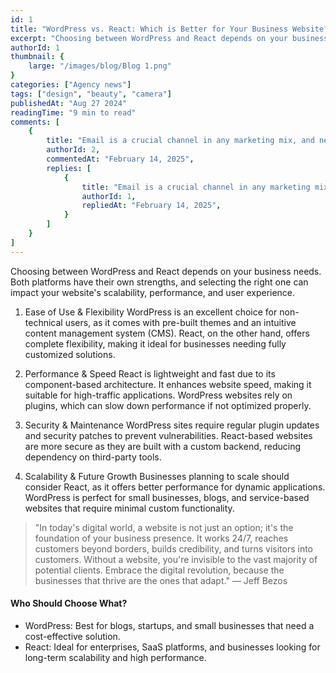 ```yaml
---
id: 1
title: "WordPress vs. React: Which is Better for Your Business Website?" 
excerpt: "Choosing between WordPress and React depends on your business needs. Both platforms have their own strengths, and selecting the right one can impact your website's scalability, performance, and user experience."
authorId: 1
thumbnail: {
	large: "/images/blog/Blog 1.png" 
}
categories: ["Agency news"]
tags: ["design", "beauty", "camera"]
publishedAt: "Aug 27 2024"
readingTime: "9 min to read"
comments: [
	{
		title: "Email is a crucial channel in any marketing mix, and never has this been truer than for today’s entrepreneur. Curious what to say.",
		authorId: 2,
		commentedAt: "February 14, 2025",
		replies: [
			{
				title: "Email is a crucial channel in any marketing mix, and never has this been truer than for today’s entrepreneur. Curious what to say.",
				authorId: 1,
				repliedAt: "February 14, 2025",
			}
		]
	}
]
---
```


Choosing between WordPress and React depends on your business needs. Both platforms have their own strengths, and selecting the right one can impact your website's scalability, performance, and user experience.

1. Ease of Use & Flexibility
WordPress is an excellent choice for non-technical users, as it comes with pre-built themes and an intuitive content management system (CMS).
React, on the other hand, offers complete flexibility, making it ideal for businesses needing fully customized solutions.

2. Performance & Speed
React is lightweight and fast due to its component-based architecture. It enhances website speed, making it suitable for high-traffic applications.
WordPress websites rely on plugins, which can slow down performance if not optimized properly.

3. Security & Maintenance
WordPress sites require regular plugin updates and security patches to prevent vulnerabilities.
React-based websites are more secure as they are built with a custom backend, reducing dependency on third-party tools.

4. Scalability & Future Growth
Businesses planning to scale should consider React, as it offers better performance for dynamic applications.
WordPress is perfect for small businesses, blogs, and service-based websites that require minimal custom functionality.


> "In today's digital world, a website is not just an option; it's the foundation of your business presence. It works 24/7, reaches customers beyond borders, builds credibility, and turns visitors into customers. Without a website, you're invisible to the vast majority of potential clients. Embrace the digital revolution, because the businesses that thrive are the ones that adapt." — Jeff Bezos

#### Who Should Choose What?


- WordPress: Best for blogs, startups, and small businesses that need a cost-effective solution.
- React: Ideal for enterprises, SaaS platforms, and businesses looking for long-term scalability and high performance.